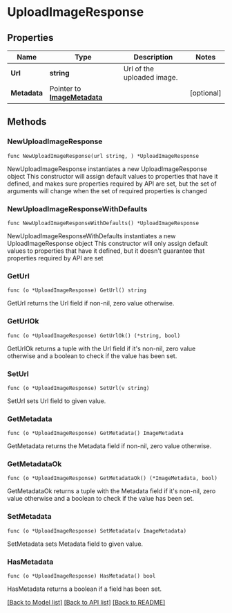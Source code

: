 # UploadImageResponse

## Properties

Name | Type | Description | Notes
------------ | ------------- | ------------- | -------------
**Url** | **string** | Url of the uploaded image. | 
**Metadata** | Pointer to [**ImageMetadata**](ImageMetadata.md) |  | [optional] 

## Methods

### NewUploadImageResponse

`func NewUploadImageResponse(url string, ) *UploadImageResponse`

NewUploadImageResponse instantiates a new UploadImageResponse object
This constructor will assign default values to properties that have it defined,
and makes sure properties required by API are set, but the set of arguments
will change when the set of required properties is changed

### NewUploadImageResponseWithDefaults

`func NewUploadImageResponseWithDefaults() *UploadImageResponse`

NewUploadImageResponseWithDefaults instantiates a new UploadImageResponse object
This constructor will only assign default values to properties that have it defined,
but it doesn't guarantee that properties required by API are set

### GetUrl

`func (o *UploadImageResponse) GetUrl() string`

GetUrl returns the Url field if non-nil, zero value otherwise.

### GetUrlOk

`func (o *UploadImageResponse) GetUrlOk() (*string, bool)`

GetUrlOk returns a tuple with the Url field if it's non-nil, zero value otherwise
and a boolean to check if the value has been set.

### SetUrl

`func (o *UploadImageResponse) SetUrl(v string)`

SetUrl sets Url field to given value.


### GetMetadata

`func (o *UploadImageResponse) GetMetadata() ImageMetadata`

GetMetadata returns the Metadata field if non-nil, zero value otherwise.

### GetMetadataOk

`func (o *UploadImageResponse) GetMetadataOk() (*ImageMetadata, bool)`

GetMetadataOk returns a tuple with the Metadata field if it's non-nil, zero value otherwise
and a boolean to check if the value has been set.

### SetMetadata

`func (o *UploadImageResponse) SetMetadata(v ImageMetadata)`

SetMetadata sets Metadata field to given value.

### HasMetadata

`func (o *UploadImageResponse) HasMetadata() bool`

HasMetadata returns a boolean if a field has been set.


[[Back to Model list]](../README.md#documentation-for-models) [[Back to API list]](../README.md#documentation-for-api-endpoints) [[Back to README]](../README.md)


